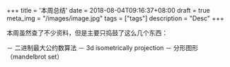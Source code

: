 +++
title = '本周总结'
date = 2018-08-04T09:16:37+08:00
draft = true
meta_img = "/images/image.jpg"
tags = ["tags"]
description = "Desc"
+++

本周虽然查了不少资料，但是主要只捣鼓了这么几个东西：

－ 二进制最大公约数算法
－ 3d isometrically projection
－ 分形图形（mandelbrot set）



